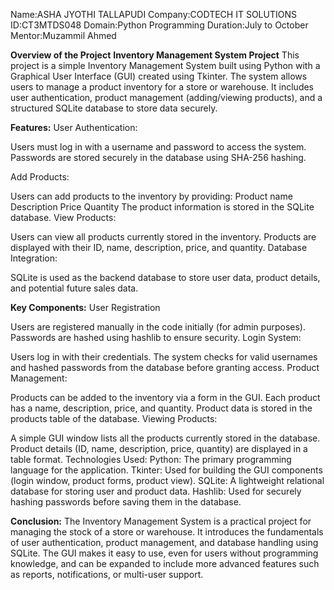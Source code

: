 Name:ASHA JYOTHI TALLAPUDI
Company:CODTECH IT SOLUTIONS
ID:CT3MTDS048
Domain:Python Programming
Duration:July to October
Mentor:Muzammil Ahmed

**Overview of the Project**
**Inventory Management System Project**
This project is a simple Inventory Management System built using Python with a Graphical User Interface (GUI) created using Tkinter. The system allows users to manage a product inventory for a store or warehouse. It includes user authentication, product management (adding/viewing products), and a structured SQLite database to store data securely.

**Features:**
User Authentication:

Users must log in with a username and password to access the system.
Passwords are stored securely in the database using SHA-256 hashing.

Add Products:

Users can add products to the inventory by providing:
Product name
Description
Price
Quantity
The product information is stored in the SQLite database.
View Products:

Users can view all products currently stored in the inventory.
Products are displayed with their ID, name, description, price, and quantity.
Database Integration:

SQLite is used as the backend database to store user data, product details, and potential future sales data.

**Key Components:**
User Registration

Users are registered manually in the code initially (for admin purposes).
Passwords are hashed using hashlib to ensure security.
Login System:

Users log in with their credentials.
The system checks for valid usernames and hashed passwords from the database before granting access.
Product Management:

Products can be added to the inventory via a form in the GUI.
Each product has a name, description, price, and quantity.
Product data is stored in the products table of the database.
Viewing Products:

A simple GUI window lists all the products currently stored in the database.
Product details (ID, name, description, price, quantity) are displayed in a table format.
Technologies Used:
Python: The primary programming language for the application.
Tkinter: Used for building the GUI components (login window, product forms, product view).
SQLite: A lightweight relational database for storing user and product data.
Hashlib: Used for securely hashing passwords before saving them in the database.

**Conclusion:**
The Inventory Management System is a practical project for managing the stock of a store or warehouse. It introduces the fundamentals of user authentication, product management, and database handling using SQLite. The GUI makes it easy to use, even for users without programming knowledge, and can be expanded to include more advanced features such as reports, notifications, or multi-user support.






